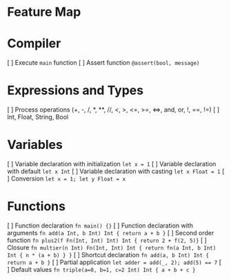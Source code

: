 # Feature Map

# Compiler

[ ] Execute `main` function
[ ] Assert function `@assert(bool, message)`

# Expressions and Types

[ ] Process operations (+, -, /, *, **, //, <, >, <=, >=, <=>, and, or, !, ==, !=)
[ ] Int, Float, String, Bool


# Variables

[ ] Variable declaration with initialization `let x = 1` 
[ ] Variable declaration with default `let x Int`
[ ] Variable declaration with casting `let x Float = 1`
[ ] Conversion `let x = 1; let y Float = x`

# Functions

[ ] Function declaration `fn main() {}`
[ ] Function declaration with arguments `fn add(a Int, b Int) Int { return a + b }`
[ ] Second order function `fn plus2(f Fn(Int, Int) Int) Int { return 2 + f(2, 5)}`
[ ] Closure `fn multier(n Int) Fn(Int, Int) Int { return fn(a Int, b Int) Int { n * (a + b) } }`
[ ] Shortcut declaration `fn add(a, b Int) Int { return a + b }`
[ ] Partial application `let adder = add(_, 2); add(5) == 7`
[ ] Default values `fn triple(a=0, b=1, c=2 Int) Int { a + b + c }`
